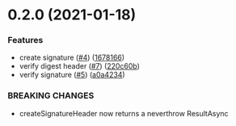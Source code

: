 # 0.2.0 (2021-01-18)


### Features

* create signature ([#4](https://github.com/mattrglobal/http-signatures/issues/4)) ([1678166](https://github.com/mattrglobal/http-signatures/commit/167816620c2050b48eeffa9ba1e591038931c7cb))
* verify digest header ([#7](https://github.com/mattrglobal/http-signatures/issues/7)) ([220c60b](https://github.com/mattrglobal/http-signatures/commit/220c60b0f95c8ff9bd1419aa670a63fcc95b945f))
* verify signature ([#5](https://github.com/mattrglobal/http-signatures/issues/5)) ([a0a4234](https://github.com/mattrglobal/http-signatures/commit/a0a42342fc8d6da48ba695c01e9a6819ee6852fd))


### BREAKING CHANGES

* createSignatureHeader now returns a neverthrow ResultAsync



